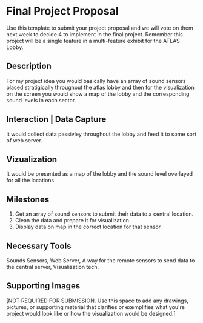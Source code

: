 # Final Project Proposal

Use this template to submit your project proposal and we will vote on them next week to decide 4 to implement in the final project.  Remember this project will be a single feature in a multi-feature exhibit for the ATLAS Lobby.

## Description
For my project idea you would basically have an array of sound sensors placed stratigically throughout the atlas lobby and then for the visualization on the screen you would show a map of the lobby and the corresponding sound levels in each sector.

## Interaction | Data Capture
It would collect data passivley throughout the lobby and feed it to some sort of web server.

## Vizualization
It would be presented as a map of the lobby and the sound level overlayed for all the locations

## Milestones
1. Get an array of sound sensors to submit their data to a central location.
2. Clean the data and prepare it for visualization
3. Display data on map in the correct location for that sensor.

## Necessary Tools
Sounds Sensors, Web Server, A way for the remote sensors to send data to the central server, Visualization tech.

## Supporting Images
[NOT REQUIRED FOR SUBMISSION.  Use this space to add any drawings, pictures, or supporting material that clarifies or exemplifies what you're project would look like or how the visualization would be designed.]
